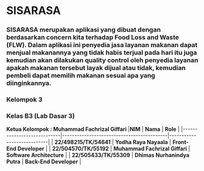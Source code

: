 # SISARASA

### SISARASA merupakan aplikasi yang dibuat dengan berdasarkan concern kita terhadap Food Loss and Waste (FLW). Dalam aplikasi ini penyedia jasa layanan makanan dapat menjual makanannya yang tidak habis terjual pada hari itu juga kemudian akan dilakukan quality control oleh penyedia layanan apakah makanan tersebut layak dijual atau tidak, kemudian pembeli dapat memilih makanan sesuai apa yang diinginkannya. 


 
### Kelompok 3
### Kelas B3 (Lab Dasar 3)
**Ketua Kelompok : Muhammad Fachrizal Giffari**
|**NIM**                     | **Nama**                                  | **Role**                   |
|----------------------------|-------------------------------------------|----------------------------|
| **22/498215/TK/54641**     | **Yodha Raya Nayaala**                    | **Front-End Developer**    |
| **22/504570/TK/55192**     | **Muhammad Fachrizal Giffari**            | **Software Architecture**  |
| **22/505433/TK/55309**     | **Dhimas Nurhanindya Putra**              | **Back-End Developer**     |